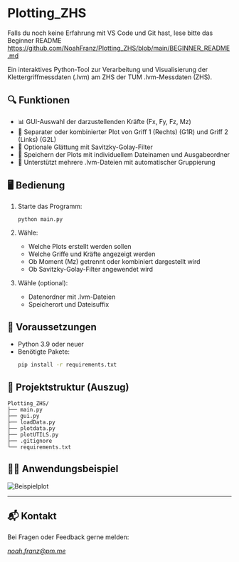 # Plotting_ZHS

Falls du noch keine Erfahrung mit VS Code und Git hast, lese bitte das Beginner README
https://github.com/NoahFranz/Plotting_ZHS/blob/main/BEGINNER_README.md

Ein interaktives Python-Tool zur Verarbeitung und Visualisierung der Klettergriffmessdaten (.lvm) am ZHS der TUM .lvm-Messdaten (ZHS).

## 🔍 Funktionen

- 📊 GUI-Auswahl der darzustellenden Kräfte (Fx, Fy, Fz, Mz)
- 🧲 Separater oder kombinierter Plot von Griff 1 (Rechts) (G1R) und Griff 2 (Links) (G2L)
- 🧹 Optionale Glättung mit Savitzky-Golay-Filter
- 💾 Speichern der Plots mit individuellem Dateinamen und Ausgabeordner
- 🧠 Unterstützt mehrere .lvm-Dateien mit automatischer Gruppierung

## 🖥️ Bedienung

1. Starte das Programm:
   ```bash
   python main.py
   ```

2. Wähle:
   - Welche Plots erstellt werden sollen
   - Welche Griffe und Kräfte angezeigt werden
   - Ob Moment (Mz) getrennt oder kombiniert dargestellt wird
   - Ob Savitzky-Golay-Filter angewendet wird

3. Wähle (optional):
   - Datenordner mit .lvm-Dateien
   - Speicherort und Dateisuffix

## 🔧 Voraussetzungen

- Python 3.9 oder neuer
- Benötigte Pakete:
  ```bash
  pip install -r requirements.txt
  ```

## 📂 Projektstruktur (Auszug)

```
Plotting_ZHS/
├── main.py
├── gui.py
├── loadData.py
├── plotdata.py
├── plotUTILS.py
├── .gitignore
└── requirements.txt
```

## 👨‍🔬 Anwendungsbeispiel

![Beispielplot](docs/beispiel_plot.png)

---

## 📬 Kontakt

Bei Fragen oder Feedback gerne melden:  

*noah.franz@pm.me*

